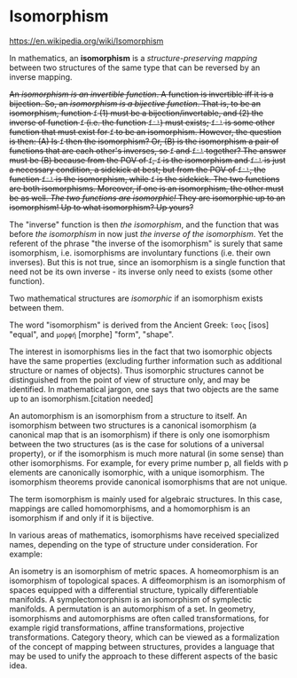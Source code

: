 # Isomorphism

https://en.wikipedia.org/wiki/Isomorphism

In mathematics, an **isomorphism** is a *structure-preserving mapping* between two structures of the same type that can be reversed by an inverse mapping.

~~An *isomorphism is an invertible function*. A function is invertible iff it is a bijection. So, an *isomorphism is a bijective function*. That is, to be an isomorphism, function `f` (1) must be a bijection/invertable, and (2) the inverse of function `f` (i.e. the function `f⁻¹`) must exists; `f⁻¹` is some other function that must exist for `f` to be an isomorphism. However, the question is then: (A) Is `f` then the isomorphism? Or, (B) is the isomorphism a pair of functions that are each other's inverses, so `f` and `f⁻¹` together? The answer must be (B) because from the POV of `f`, `f` is the isomorphism and `f⁻¹` is just a necessary condition, a sidekick at best; but from the POV of `f⁻¹`, the function `f⁻¹` is the isomorphism, while `f` is the sidekick. The two functions are both isomorphisms. Moreover, if one is an isomorphism, the other must be as well. *The two functions are isomorphic!* They are isomorphic up to an isomorphism! Up to what isomorphism? Up yours?~~


The "inverse" function is then *the isomorphism*, and the function that was before *the isomorphism* in now just *the inverse of the isomorphism*. Yet the referent of the phrase "the inverse of the isomorphism" is surely that same isomorphism, i.e. isomorphisms are involuntary functions (i.e. their own inverses). But this is not true, since an isomorphism is a single function that need not be its own inverse - its inverse only need to exists (some other function).



Two mathematical structures are *isomorphic* if an isomorphism exists between them.

The word "isomorphism" is derived from the Ancient Greek: `ἴσος` [isos] "equal", and `μορφή` [morphe] "form", "shape".


The interest in isomorphisms lies in the fact that two isomorphic objects have the same properties (excluding further information such as additional structure or names of objects). Thus isomorphic structures cannot be distinguished from the point of view of structure only, and may be identified. In mathematical jargon, one says that two objects are the same up to an isomorphism.[citation needed]

An automorphism is an isomorphism from a structure to itself. An isomorphism between two structures is a canonical isomorphism (a canonical map that is an isomorphism) if there is only one isomorphism between the two structures (as is the case for solutions of a universal property), or if the isomorphism is much more natural (in some sense) than other isomorphisms. For example, for every prime number p, all fields with p elements are canonically isomorphic, with a unique isomorphism. The isomorphism theorems provide canonical isomorphisms that are not unique.

The term isomorphism is mainly used for algebraic structures. In this case, mappings are called homomorphisms, and a homomorphism is an isomorphism if and only if it is bijective.

In various areas of mathematics, isomorphisms have received specialized names, depending on the type of structure under consideration. For example:

An isometry is an isomorphism of metric spaces.
A homeomorphism is an isomorphism of topological spaces.
A diffeomorphism is an isomorphism of spaces equipped with a differential structure, typically differentiable manifolds.
A symplectomorphism is an isomorphism of symplectic manifolds.
A permutation is an automorphism of a set.
In geometry, isomorphisms and automorphisms are often called transformations, for example rigid transformations, affine transformations, projective transformations.
Category theory, which can be viewed as a formalization of the concept of mapping between structures, provides a language that may be used to unify the approach to these different aspects of the basic idea.
